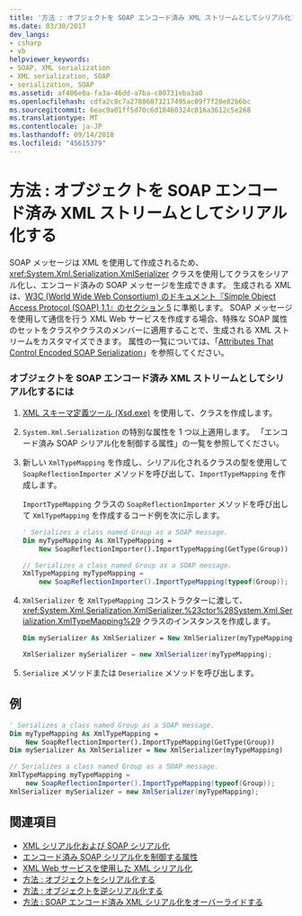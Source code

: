 ```yaml
---
title: '方法 : オブジェクトを SOAP エンコード済み XML ストリームとしてシリアル化する'
ms.date: 03/30/2017
dev_langs:
- csharp
- vb
helpviewer_keywords:
- SOAP, XML serialization
- XML serialization, SOAP
- serialization, SOAP
ms.assetid: af406e0a-fa3a-46dd-a7ba-c80731eba3a0
ms.openlocfilehash: cdfa2c8c7a27806873217495ac09f7f20e82b6bc
ms.sourcegitcommit: 6eac9a01ff5d70c6d18460324c016a3612c5e268
ms.translationtype: MT
ms.contentlocale: ja-JP
ms.lasthandoff: 09/14/2018
ms.locfileid: "45615379"
---
```

# <a name="how-to-serialize-an-object-as-a-soap-encoded-xml-stream"></a>方法 : オブジェクトを SOAP エンコード済み XML ストリームとしてシリアル化する
  
 SOAP メッセージは XML を使用して作成されるため、<xref:System.Xml.Serialization.XmlSerializer> クラスを使用してクラスをシリアル化し、エンコード済みの SOAP メッセージを生成できます。 生成される XML は、[W3C (World Wide Web Consortium) のドキュメント『Simple Object Access Protocol (SOAP) 1.1』のセクション 5](https://www.w3.org/TR/2000/NOTE-SOAP-20000508/#_Toc478383512) に準拠します。 SOAP メッセージを使用して通信を行う XML Web サービスを作成する場合、特殊な SOAP 属性のセットをクラスやクラスのメンバーに適用することで、生成される XML ストリームをカスタマイズできます。 属性の一覧については、「[Attributes That Control Encoded SOAP Serialization](../../../docs/standard/serialization/attributes-that-control-encoded-soap-serialization.md)」を参照してください。  
  
### <a name="to-serialize-an-object-as-a-soap-encoded-xml-stream"></a>オブジェクトを SOAP エンコード済み XML ストリームとしてシリアル化するには  
  
1.  [XML スキーマ定義ツール (Xsd.exe)](../../../docs/standard/serialization/xml-schema-definition-tool-xsd-exe.md) を使用して、クラスを作成します。  
  
2.  `System.Xml.Serialization` の特別な属性を 1 つ以上適用します。 「エンコード済み SOAP シリアル化を制御する属性」の一覧を参照してください。  
  
3.  新しい `XmlTypeMapping` を作成し、シリアル化されるクラスの型を使用して `SoapReflectionImporter` メソッドを呼び出して、`ImportTypeMapping` を作成します。  
  
     `ImportTypeMapping` クラスの `SoapReflectionImporter` メソッドを呼び出して `XmlTypeMapping` を作成するコード例を次に示します。  
  
    ```vb  
    ' Serializes a class named Group as a SOAP message.  
    Dim myTypeMapping As XmlTypeMapping =
        New SoapReflectionImporter().ImportTypeMapping(GetType(Group))  
    ```  
  
    ```csharp  
    // Serializes a class named Group as a SOAP message.  
    XmlTypeMapping myTypeMapping =
        new SoapReflectionImporter().ImportTypeMapping(typeof(Group));
    ```  
  
4.  `XmlSerializer` を `XmlTypeMapping` コンストラクターに渡して、<xref:System.Xml.Serialization.XmlSerializer.%23ctor%28System.Xml.Serialization.XmlTypeMapping%29> クラスのインスタンスを作成します。  
  
    ```vb  
    Dim mySerializer As XmlSerializer = New XmlSerializer(myTypeMapping)  
    ```  
  
    ```csharp  
    XmlSerializer mySerializer = new XmlSerializer(myTypeMapping);  
    ```  
  
5.  `Serialize` メソッドまたは `Deserialize` メソッドを呼び出します。  
  
## <a name="example"></a>例  
  
```vb  
' Serializes a class named Group as a SOAP message.  
Dim myTypeMapping As XmlTypeMapping =
    New SoapReflectionImporter().ImportTypeMapping(GetType(Group))
Dim mySerializer As XmlSerializer = New XmlSerializer(myTypeMapping)  
```  
  
```csharp  
// Serializes a class named Group as a SOAP message.  
XmlTypeMapping myTypeMapping =
    new SoapReflectionImporter().ImportTypeMapping(typeof(Group));
XmlSerializer mySerializer = new XmlSerializer(myTypeMapping);  
```  
  
## <a name="see-also"></a>関連項目

- [XML シリアル化および SOAP シリアル化](../../../docs/standard/serialization/xml-and-soap-serialization.md)  
- [エンコード済み SOAP シリアル化を制御する属性](../../../docs/standard/serialization/attributes-that-control-encoded-soap-serialization.md)  
- [XML Web サービスを使用した XML シリアル化](../../../docs/standard/serialization/xml-serialization-with-xml-web-services.md)  
- [方法 : オブジェクトをシリアル化する](../../../docs/standard/serialization/how-to-serialize-an-object.md)  
- [方法 : オブジェクトを逆シリアル化する](../../../docs/standard/serialization/how-to-deserialize-an-object.md)  
- [方法 : SOAP エンコード済み XML シリアル化をオーバーライドする](../../../docs/standard/serialization/how-to-override-encoded-soap-xml-serialization.md)
